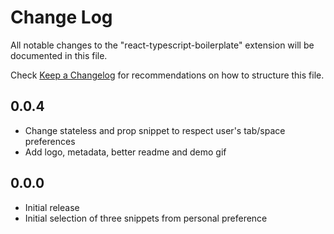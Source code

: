 # Change Log

All notable changes to the "react-typescript-boilerplate" extension will be documented in this file.

Check [Keep a Changelog](http://keepachangelog.com/) for recommendations on how to structure this file.

## 0.0.4

- Change stateless and prop snippet to respect user's tab/space preferences
- Add logo, metadata, better readme and demo gif

## 0.0.0

- Initial release
- Initial selection of three snippets from personal preference
